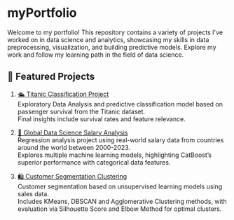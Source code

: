 # myPortfolio
Welcome to my portfolio! This repository contains a variety of projects I've worked on in data science and analytics, showcasing my skills in data preprocessing, visualization, and building predictive models. Explore my work and follow my learning path in the field of data science.

## 🚀 Featured Projects

1) [🛳️ Titanic Classification Project](https://github.com/yolist/titanic-classification-project)  
  Exploratory Data Analysis and predictive classification model based on passenger survival from the Titanic dataset.  
  Final insights include survival rates and feature relevance.

2) [💼 Global Data Science Salary Analysis](https://github.com/yolist/global-data-science-salary-analysis)  
   Regression analysis project using real-world salary data from countries around the world between 2000-2023.  
   Explores multiple machine learning models, highlighting CatBoost’s superior performance with categorical data features.  

3) [🛍️ Customer Segmentation Clustering](https://github.com/yolist/sales-customer-clustering)  
   Customer segmentation based on unsupervised learning models using sales data.  
   Includes KMeans, DBSCAN and Agglomerative Clustering methods, with evaluation via Silhouette Score and Elbow Method for optimal clusters.
